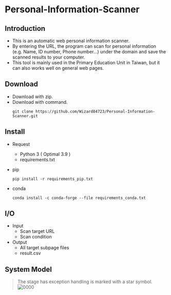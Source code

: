 # Personal-Information-Scanner
## Introduction
* This is an automatic web personal information scanner.
* By entering the URL, the program can scan for personal information (e.g. Name, ID number, Phone number...) under the domain and save the scanned results to your computer.
* This tool is mainly used in the Primary Education Unit in Taiwan, but it can also works well on general web pages.

## Download
* Download with zip.
* Download with command.
   ```python=
  git clone https://github.com/Wizard84723/Personal-Information-Scanner.git
  ```
## Install
* Request
  * Python 3 ( Optimal 3.9 )
  * requirements.txt

* pip
  ```python=
  pip install -r requirements_pip.txt
  ```
* conda
  ```python=
  conda install -c conda-forge --file requirements_conda.txt
  ```

## I/O
* Input
  * Scan target URL
  * Scan condition
* Output
  * All target subpage files
  * result.csv

## System Model
> The stage has exception handling is marked with a star symbol.
![0000](https://user-images.githubusercontent.com/71222731/146163051-67f00d75-1c96-4977-9317-19503281d26d.png)

